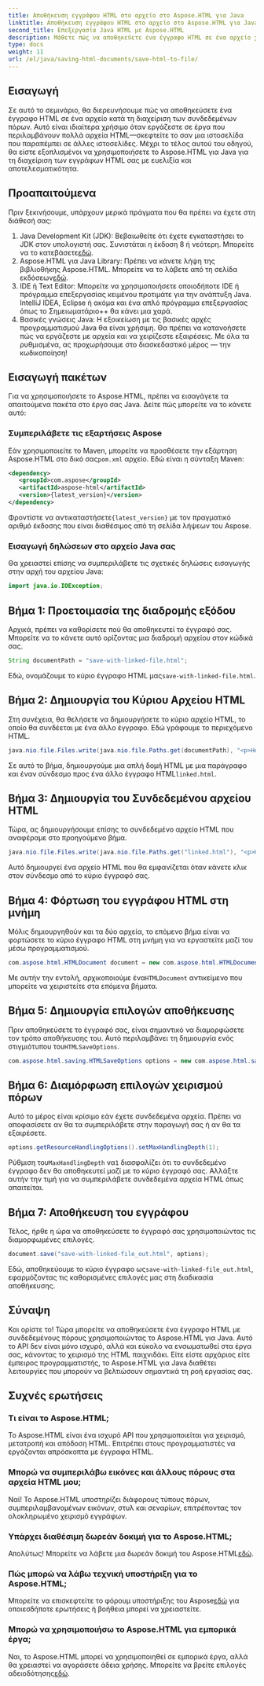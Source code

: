 ```yaml
---
title: Αποθήκευση εγγράφου HTML στο αρχείο στο Aspose.HTML για Java
linktitle: Αποθήκευση εγγράφου HTML στο αρχείο στο Aspose.HTML για Java
second_title: Επεξεργασία Java HTML με Aspose.HTML
description: Μάθετε πώς να αποθηκεύετε ένα έγγραφο HTML σε ένα αρχείο χρησιμοποιώντας το Aspose.HTML για Java, ιδανικό για τον εύκολο χειρισμό πολλών συνδεδεμένων πόρων.
type: docs
weight: 11
url: /el/java/saving-html-documents/save-html-to-file/
---
```

## Εισαγωγή
Σε αυτό το σεμινάριο, θα διερευνήσουμε πώς να αποθηκεύσετε ένα έγγραφο HTML σε ένα αρχείο κατά τη διαχείριση των συνδεδεμένων πόρων. Αυτό είναι ιδιαίτερα χρήσιμο όταν εργάζεστε σε έργα που περιλαμβάνουν πολλά αρχεία HTML—σκεφτείτε το σαν μια ιστοσελίδα που παραπέμπει σε άλλες ιστοσελίδες. Μέχρι το τέλος αυτού του οδηγού, θα είστε εξοπλισμένοι να χρησιμοποιήσετε το Aspose.HTML για Java για τη διαχείριση των εγγράφων HTML σας με ευελιξία και αποτελεσματικότητα.
## Προαπαιτούμενα
Πριν ξεκινήσουμε, υπάρχουν μερικά πράγματα που θα πρέπει να έχετε στη διάθεσή σας:
1.  Java Development Kit (JDK): Βεβαιωθείτε ότι έχετε εγκαταστήσει το JDK στον υπολογιστή σας. Συνιστάται η έκδοση 8 ή νεότερη. Μπορείτε να το κατεβάσετε[εδώ](https://www.oracle.com/java/technologies/javase-jdk11-downloads.html).
2.  Aspose.HTML για Java Library: Πρέπει να κάνετε λήψη της βιβλιοθήκης Aspose.HTML. Μπορείτε να το λάβετε από τη σελίδα εκδόσεων[εδώ](https://releases.aspose.com/html/java/).
3. IDE ή Text Editor: Μπορείτε να χρησιμοποιήσετε οποιοδήποτε IDE ή πρόγραμμα επεξεργασίας κειμένου προτιμάτε για την ανάπτυξη Java. IntelliJ IDEA, Eclipse ή ακόμα και ένα απλό πρόγραμμα επεξεργασίας όπως το Σημειωματάριο++ θα κάνει μια χαρά.
4. Βασικές γνώσεις Java: Η εξοικείωση με τις βασικές αρχές προγραμματισμού Java θα είναι χρήσιμη. Θα πρέπει να κατανοήσετε πώς να εργάζεστε με αρχεία και να χειρίζεστε εξαιρέσεις.
Με όλα τα ρυθμισμένα, ας προχωρήσουμε στο διασκεδαστικό μέρος — την κωδικοποίηση!
## Εισαγωγή πακέτων
Για να χρησιμοποιήσετε το Aspose.HTML, πρέπει να εισαγάγετε τα απαιτούμενα πακέτα στο έργο σας Java. Δείτε πώς μπορείτε να το κάνετε αυτό:
### Συμπεριλάβετε τις εξαρτήσεις Aspose
 Εάν χρησιμοποιείτε το Maven, μπορείτε να προσθέσετε την εξάρτηση Aspose.HTML στο δικό σας`pom.xml` αρχείο. Εδώ είναι η σύνταξη Maven:
```xml
<dependency>
   <groupId>com.aspose</groupId>
   <artifactId>aspose-html</artifactId>
   <version>{latest_version}</version>
</dependency>
```
 Φροντίστε να αντικαταστήσετε`{latest_version}` με τον πραγματικό αριθμό έκδοσης που είναι διαθέσιμος από τη σελίδα λήψεων του Aspose.
### Εισαγωγή δηλώσεων στο αρχείο Java σας
Θα χρειαστεί επίσης να συμπεριλάβετε τις σχετικές δηλώσεις εισαγωγής στην αρχή του αρχείου Java:
```java
import java.io.IOException;
```

## Βήμα 1: Προετοιμασία της διαδρομής εξόδου
Αρχικά, πρέπει να καθορίσετε πού θα αποθηκευτεί το έγγραφό σας. Μπορείτε να το κάνετε αυτό ορίζοντας μια διαδρομή αρχείου στον κώδικά σας.
```java
String documentPath = "save-with-linked-file.html";
```
 Εδώ, ονομάζουμε το κύριο έγγραφο HTML μας`save-with-linked-file.html`.
## Βήμα 2: Δημιουργία του Κύριου Αρχείου HTML
Στη συνέχεια, θα θελήσετε να δημιουργήσετε το κύριο αρχείο HTML, το οποίο θα συνδέεται με ένα άλλο έγγραφο. Εδώ γράφουμε το περιεχόμενο HTML.
```java
java.nio.file.Files.write(java.nio.file.Paths.get(documentPath), "<p>Hello World!</p><a href='linked.html'>linked file</a>".getBytes());
```
 Σε αυτό το βήμα, δημιουργούμε μια απλή δομή HTML με μια παράγραφο και έναν σύνδεσμο προς ένα άλλο έγγραφο HTML`linked.html`.
## Βήμα 3: Δημιουργία του Συνδεδεμένου αρχείου HTML
Τώρα, ας δημιουργήσουμε επίσης το συνδεδεμένο αρχείο HTML που αναφέραμε στο προηγούμενο βήμα.
```java
java.nio.file.Files.write(java.nio.file.Paths.get("linked.html"), "<p>Hello linked file!</p>".getBytes());
```
Αυτό δημιουργεί ένα αρχείο HTML που θα εμφανίζεται όταν κάνετε κλικ στον σύνδεσμο από το κύριο έγγραφό σας.
## Βήμα 4: Φόρτωση του εγγράφου HTML στη μνήμη
Μόλις δημιουργηθούν και τα δύο αρχεία, το επόμενο βήμα είναι να φορτώσετε το κύριο έγγραφο HTML στη μνήμη για να εργαστείτε μαζί του μέσω προγραμματισμού.
```java
com.aspose.html.HTMLDocument document = new com.aspose.html.HTMLDocument(documentPath);
```
 Με αυτήν την εντολή, αρχικοποιούμε ένα`HTMLDocument` αντικείμενο που μπορείτε να χειριστείτε στα επόμενα βήματα.
## Βήμα 5: Δημιουργία επιλογών αποθήκευσης
Πριν αποθηκεύσετε το έγγραφό σας, είναι σημαντικό να διαμορφώσετε τον τρόπο αποθήκευσης του. Αυτό περιλαμβάνει τη δημιουργία ενός στιγμιότυπου του`HTMLSaveOptions`.
```java
com.aspose.html.saving.HTMLSaveOptions options = new com.aspose.html.saving.HTMLSaveOptions();
```
## Βήμα 6: Διαμόρφωση επιλογών χειρισμού πόρων
Αυτό το μέρος είναι κρίσιμο εάν έχετε συνδεδεμένα αρχεία. Πρέπει να αποφασίσετε αν θα τα συμπεριλάβετε στην παραγωγή σας ή αν θα τα εξαιρέσετε. 
```java
options.getResourceHandlingOptions().setMaxHandlingDepth(1);
```
 Ρύθμιση του`MaxHandlingDepth` να`1` διασφαλίζει ότι το συνδεδεμένο έγγραφο δεν θα αποθηκευτεί μαζί με το κύριο έγγραφό σας. Αλλάξτε αυτήν την τιμή για να συμπεριλάβετε συνδεδεμένα αρχεία HTML όπως απαιτείται.
## Βήμα 7: Αποθήκευση του εγγράφου
Τέλος, ήρθε η ώρα να αποθηκεύσετε το έγγραφό σας χρησιμοποιώντας τις διαμορφωμένες επιλογές.
```java
document.save("save-with-linked-file_out.html", options);
```
 Εδώ, αποθηκεύουμε το κύριο έγγραφο ως`save-with-linked-file_out.html`, εφαρμόζοντας τις καθορισμένες επιλογές μας στη διαδικασία αποθήκευσης.
## Σύναψη
Και ορίστε το! Τώρα μπορείτε να αποθηκεύσετε ένα έγγραφο HTML με συνδεδεμένους πόρους χρησιμοποιώντας το Aspose.HTML για Java. Αυτό το API δεν είναι μόνο ισχυρό, αλλά και εύκολο να ενσωματωθεί στα έργα σας, κάνοντας το χειρισμό της HTML παιχνιδάκι. Είτε είστε αρχάριος είτε έμπειρος προγραμματιστής, το Aspose.HTML για Java διαθέτει λειτουργίες που μπορούν να βελτιώσουν σημαντικά τη ροή εργασίας σας.
## Συχνές ερωτήσεις
### Τι είναι το Aspose.HTML;  
Το Aspose.HTML είναι ένα ισχυρό API που χρησιμοποιείται για χειρισμό, μετατροπή και απόδοση HTML. Επιτρέπει στους προγραμματιστές να εργάζονται απρόσκοπτα με έγγραφα HTML.
### Μπορώ να συμπεριλάβω εικόνες και άλλους πόρους στα αρχεία HTML μου;  
Ναί! Το Aspose.HTML υποστηρίζει διάφορους τύπους πόρων, συμπεριλαμβανομένων εικόνων, στυλ και σεναρίων, επιτρέποντας τον ολοκληρωμένο χειρισμό εγγράφων.
### Υπάρχει διαθέσιμη δωρεάν δοκιμή για το Aspose.HTML;  
 Απολύτως! Μπορείτε να λάβετε μια δωρεάν δοκιμή του Aspose.HTML[εδώ](https://releases.aspose.com/).
### Πώς μπορώ να λάβω τεχνική υποστήριξη για το Aspose.HTML;  
 Μπορείτε να επισκεφτείτε το φόρουμ υποστήριξης του Aspose[εδώ](https://forum.aspose.com/c/html/29) για οποιεσδήποτε ερωτήσεις ή βοήθεια μπορεί να χρειαστείτε.
### Μπορώ να χρησιμοποιήσω το Aspose.HTML για εμπορικά έργα;  
Ναι, το Aspose.HTML μπορεί να χρησιμοποιηθεί σε εμπορικά έργα, αλλά θα χρειαστεί να αγοράσετε άδεια χρήσης. Μπορείτε να βρείτε επιλογές αδειοδότησης[εδώ](https://purchase.aspose.com/buy).